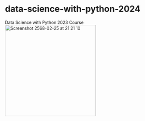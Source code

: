 # data-science-with-python-2024
Data Science with Python 2023 Course
<img width="300" alt="Screenshot 2568-02-25 at 21 21 10" src="https://github.com/user-attachments/assets/48f08243-2ab4-418f-aa20-d368b2c43397" />
